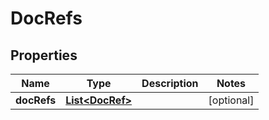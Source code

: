 # DocRefs

## Properties
Name | Type | Description | Notes
------------ | ------------- | ------------- | -------------
**docRefs** | [**List&lt;DocRef&gt;**](DocRef.md) |  |  [optional]
